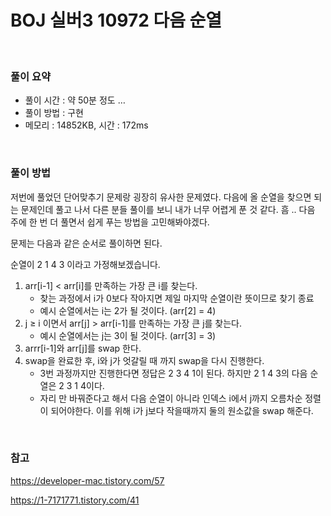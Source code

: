 # BOJ 실버3 10972 다음 순열

<br>

### 풀이 요약

- 풀이 시간 : 약 50분 정도 …
- 풀이 방법 : 구현
- 메모리 : 14852KB, 시간 : 172ms

<br>

### 풀이 방법

저번에 풀었던 단어맞추기 문제랑 굉장히 유사한 문제였다. 다음에 올 순열을 찾으면 되는 문제인데 풀고 나서 다른 분들 풀이를 보니 내가 너무 어렵게 푼 것 같다. 흠 ..  다음 주에 한 번 더 풀면서 쉽게 푸는 방법을 고민해봐야겠다.

문제는 다음과 같은 순서로 풀이하면 된다. 

순열이 2 1 4 3 이라고 가정해보겠습니다. 

1. arr[i-1] < arr[i]를 만족하는 가장 큰 i를 찾는다. 
    - 찾는 과정에서 i가 0보다 작아지면 제일 마지막 순열이란 뜻이므로 찾기 종료
    - 예시 순열에서는 i는 2가 될 것이다. (arr[2] = 4)
2. j ≥ i 이면서 arr[j] > arr[i-1]를 만족하는 가장 큰 j를 찾는다.
    - 예시 순열에서는 j는 3이 될 것이다.  (arr[3] = 3)
3. arrr[i-1]와 arr[j]를 swap 한다. 
4. swap을 완료한 후, i와 j가 엇갈릴 때 까지 swap을 다시 진행한다. 
    - 3번 과정까지만 진행한다면 정답은 2 3 4 1이 된다. 하지만 2 1 4 3의 다음 순열은 2 3 1 4이다.
    - 자리 만 바꿔준다고 해서 다음 순열이 아니라 인덱스 i에서 j까지 오름차순 정렬이 되어야한다. 이를 위해 i가 j보다 작을때까지 둘의 원소값을 swap 해준다.

<br>

### 참고

https://developer-mac.tistory.com/57

https://1-7171771.tistory.com/41
